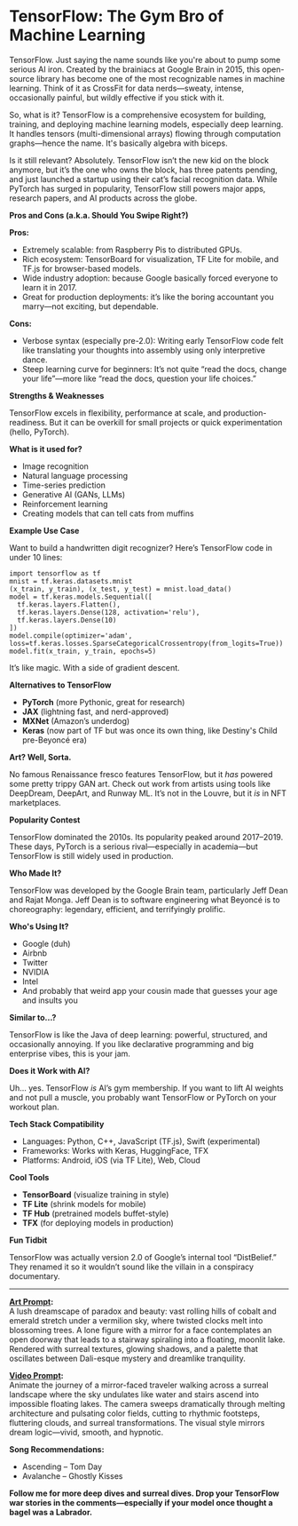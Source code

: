 # TensorFlow: The Gym Bro of Machine Learning

TensorFlow. Just saying the name sounds like you're about to pump some serious AI iron. Created by the brainiacs at Google Brain in 2015, this open-source library has become one of the most recognizable names in machine learning. Think of it as CrossFit for data nerds—sweaty, intense, occasionally painful, but wildly effective if you stick with it.

So, what is it? TensorFlow is a comprehensive ecosystem for building, training, and deploying machine learning models, especially deep learning. It handles tensors (multi-dimensional arrays) flowing through computation graphs—hence the name. It's basically algebra with biceps.

Is it still relevant? Absolutely. TensorFlow isn’t the new kid on the block anymore, but it’s the one who owns the block, has three patents pending, and just launched a startup using their cat’s facial recognition data. While PyTorch has surged in popularity, TensorFlow still powers major apps, research papers, and AI products across the globe.

**Pros and Cons (a.k.a. Should You Swipe Right?)**

**Pros:**
- Extremely scalable: from Raspberry Pis to distributed GPUs.
- Rich ecosystem: TensorBoard for visualization, TF Lite for mobile, and TF.js for browser-based models.
- Wide industry adoption: because Google basically forced everyone to learn it in 2017.
- Great for production deployments: it’s like the boring accountant you marry—not exciting, but dependable.

**Cons:**
- Verbose syntax (especially pre-2.0): Writing early TensorFlow code felt like translating your thoughts into assembly using only interpretive dance.
- Steep learning curve for beginners: It’s not quite “read the docs, change your life”—more like “read the docs, question your life choices.”

**Strengths & Weaknesses**

TensorFlow excels in flexibility, performance at scale, and production-readiness. But it can be overkill for small projects or quick experimentation (hello, PyTorch).

**What is it used for?**

- Image recognition
- Natural language processing
- Time-series prediction
- Generative AI (GANs, LLMs)
- Reinforcement learning
- Creating models that can tell cats from muffins

**Example Use Case**

Want to build a handwritten digit recognizer? Here’s TensorFlow code in under 10 lines:

```
import tensorflow as tf
mnist = tf.keras.datasets.mnist
(x_train, y_train), (x_test, y_test) = mnist.load_data()
model = tf.keras.models.Sequential([
  tf.keras.layers.Flatten(),
  tf.keras.layers.Dense(128, activation='relu'),
  tf.keras.layers.Dense(10)
])
model.compile(optimizer='adam', loss=tf.keras.losses.SparseCategoricalCrossentropy(from_logits=True))
model.fit(x_train, y_train, epochs=5)
```

It’s like magic. With a side of gradient descent.

**Alternatives to TensorFlow**

- **PyTorch** (more Pythonic, great for research)
- **JAX** (lightning fast, and nerd-approved)
- **MXNet** (Amazon’s underdog)
- **Keras** (now part of TF but was once its own thing, like Destiny's Child pre-Beyoncé era)

**Art? Well, Sorta.**

No famous Renaissance fresco features TensorFlow, but it *has* powered some pretty trippy GAN art. Check out work from artists using tools like DeepDream, DeepArt, and Runway ML. It’s not in the Louvre, but it *is* in NFT marketplaces.

**Popularity Contest**

TensorFlow dominated the 2010s. Its popularity peaked around 2017–2019. These days, PyTorch is a serious rival—especially in academia—but TensorFlow is still widely used in production.

**Who Made It?**

TensorFlow was developed by the Google Brain team, particularly Jeff Dean and Rajat Monga. Jeff Dean is to software engineering what Beyoncé is to choreography: legendary, efficient, and terrifyingly prolific.

**Who's Using It?**

- Google (duh)
- Airbnb
- Twitter
- NVIDIA
- Intel
- And probably that weird app your cousin made that guesses your age and insults you

**Similar to...?**

TensorFlow is like the Java of deep learning: powerful, structured, and occasionally annoying. If you like declarative programming and big enterprise vibes, this is your jam.

**Does it Work with AI?**

Uh... yes. TensorFlow *is* AI’s gym membership. If you want to lift AI weights and not pull a muscle, you probably want TensorFlow or PyTorch on your workout plan.

**Tech Stack Compatibility**

- Languages: Python, C++, JavaScript (TF.js), Swift (experimental)
- Frameworks: Works with Keras, HuggingFace, TFX
- Platforms: Android, iOS (via TF Lite), Web, Cloud

**Cool Tools**

- **TensorBoard** (visualize training in style)
- **TF Lite** (shrink models for mobile)
- **TF Hub** (pretrained models buffet-style)
- **TFX** (for deploying models in production)

**Fun Tidbit**

TensorFlow was actually version 2.0 of Google’s internal tool “DistBelief.” They renamed it so it wouldn’t sound like the villain in a conspiracy documentary.

---

**[Art Prompt](https://lumaiere.com/?gallery=surrealism2):**  
A lush dreamscape of paradox and beauty: vast rolling hills of cobalt and emerald stretch under a vermilion sky, where twisted clocks melt into blossoming trees. A lone figure with a mirror for a face contemplates an open doorway that leads to a stairway spiraling into a floating, moonlit lake. Rendered with surreal textures, glowing shadows, and a palette that oscillates between Dali-esque mystery and dreamlike tranquility.

**[Video Prompt](https://www.tiktok.com/@davelumai/video/7525273425053584671):**  
Animate the journey of a mirror-faced traveler walking across a surreal landscape where the sky undulates like water and stairs ascend into impossible floating lakes. The camera sweeps dramatically through melting architecture and pulsating color fields, cutting to rhythmic footsteps, fluttering clouds, and surreal transformations. The visual style mirrors dream logic—vivid, smooth, and hypnotic.

**Song Recommendations:**  
- Ascending – Tom Day  
- Avalanche – Ghostly Kisses  

**Follow me for more deep dives and surreal dives. Drop your TensorFlow war stories in the comments—especially if your model once thought a bagel was a Labrador.**
